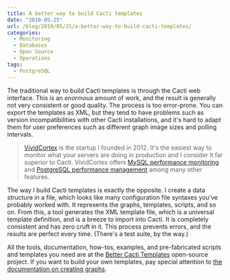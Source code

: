```yaml
---
title: A better way to build Cacti templates
date: "2010-05-25"
url: /blog/2010/05/25/a-better-way-to-build-cacti-templates/
categories:
  - Monitoring
  - Databases
  - Open Source
  - Operations
tags:
  - PostgreSQL
---
```

The traditional way to build Cacti templates is through the Cacti web interface. This is an *enormous* amount of work, and the result is generally not very consistent or good quality. The process is too error-prone. You can export the templates as XML, but they tend to have problems such as version incompatibilities with other Cacti installations, and it's hard to adapt them for user preferences such as different graph image sizes and polling intervals.

> [VividCortex](https://vividcortex.com/) is the startup I founded in 2012. It's the easiest way to monitor what
> your servers are doing in production and I consider it far superior to Cacti. VividCortex offers [MySQL performance
> monitoring](https://vividcortex.com/monitoring/mysql/) and [PostgreSQL
> performance management](https://vividcortex.com/monitoring/postgres/) among many
> other features.

The way I build Cacti templates is exactly the opposite. I create a data structure in a file, which looks like many configuration file syntaxes you've probably worked with. It represents the graphs, templates, scripts, and so on. From this, a tool generates the XML template file, which is a universal template definition, and is a breeze to import into Cacti. It is completely consistent and has zero cruft in it. This process prevents errors, and the results are perfect every time. (There's a test suite, by the way.)

All the tools, documentation, how-tos, examples, and pre-fabricated scripts and templates you need are at the [Better Cacti Templates](http://code.google.com/p/mysql-cacti-templates/) open-source project. If you want to build your own templates, pay special attention to [the documentation on creating graphs](http://code.google.com/p/mysql-cacti-templates/wiki/CreatingGraphs).


